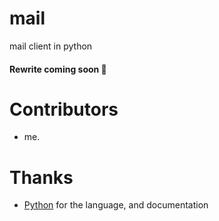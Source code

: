 # mail
mail client in python

#### Rewrite coming soon 👀

# Contributors

* me.

# Thanks

* [Python](https://python.org) for the language, and documentation
